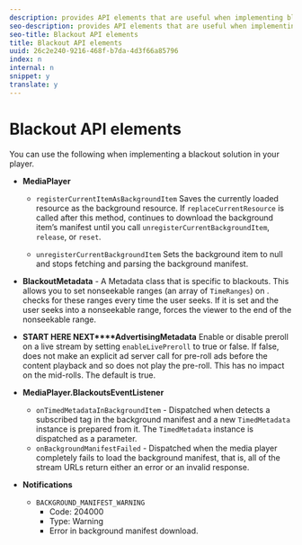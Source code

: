 ```yaml
---
description: provides API elements that are useful when implementing blackouts, including methods, metadata, and notifications.
seo-description: provides API elements that are useful when implementing blackouts, including methods, metadata, and notifications.
seo-title: Blackout API elements
title: Blackout API elements
uuid: 26c2e240-9216-468f-b7da-4d3f66a85796
index: n
internal: n
snippet: y
translate: y
---
```


# Blackout API elements

You can use the following when implementing a blackout solution in your player. 
* **MediaPlayer** 
    * `registerCurrentItemAsBackgroundItem` Saves the currently loaded resource as the background resource. If `replaceCurrentResource` is called after this method,  <!-- PH element: phrases/primetime-sdk-name --> continues to download the background item’s manifest until you call `unregisterCurrentBackgroundItem`, `release`, or `reset`. 

    * `unregisterCurrentBackgroundItem` Sets the background item to null and stops fetching and parsing the background manifest.


* **BlackoutMetadata** - A Metadata class that is specific to blackouts.
  This allows you to set nonseekable ranges (an array of `TimeRanges`) on  <!-- PH element: phrases/primetime-sdk-name --> . <!-- PH element: phrases/primetime-sdk-name --> checks for these ranges every time the user seeks. If it is set and the user seeks into a nonseekable range, <!-- PH element: phrases/primetime-sdk-name --> forces the viewer to the end of the nonseekable range.

* **START HERE NEXT****AdvertisingMetadata** Enable or disable preroll on a live stream by setting `enableLivePreroll` to true or false. If false,  <!-- PH element: phrases/primetime-sdk-name --> does not make an explicit ad server call for pre-roll ads before the content playback and so does not play the pre-roll. This has no impact on the mid-rolls. The default is true.

* **MediaPlayer.BlackoutsEventListener** 
    * `onTimedMetadataInBackgroundItem` - Dispatched when detects a subscribed tag in the background manifest and a new `TimedMetadata` instance is prepared from it. The `TimedMetadata` instance is dispatched as a parameter.
    * `onBackgroundManifestFailed` - Dispatched when the media player completely fails to load the background manifest, that is, all of the stream URLs return either an error or an invalid response.

* **Notifications** 
    * `BACKGROUND_MANIFEST_WARNING`     
        * Code: 204000
        * Type: Warning
        * Error in background manifest download.



